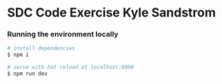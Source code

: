 # SDC Code Exercise Kyle Sandstrom

### Running the environment locally

```bash
# install dependencies
$ npm i

# serve with hot reload at localhost:8000
$ npm run dev
```